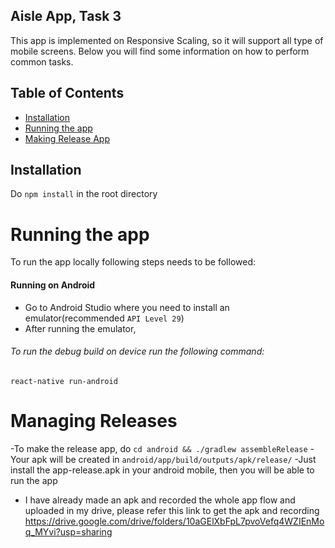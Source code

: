 ## Aisle App, Task 3

This app is implemented on Responsive Scaling, so it will support all type of mobile screens.
Below you will find some information on how to perform common tasks.<br>

## Table of Contents

- [Installation](#installation)
- [Running the app](#running-the-app)
- [Making Release App](#managing-releases)

## Installation

Do `npm install` in the root directory

# Running the app

To run the app locally following steps needs to be followed:

#### Running on Android

- Go to Android Studio where you need to install an emulator(recommended `API Level 29`)
- After running the emulator,

###### To run the debug build on device run the following command:

`react-native run-android`

# Managing Releases

-To make the release app, do `cd android && ./gradlew assembleRelease`
-Your apk will be created in `android/app/build/outputs/apk/release/`
-Just install the app-release.apk in your android mobile, then you will be able to run the app
- I have already made an apk and recorded the whole app flow and uploaded in my drive, please refer this link to get the apk and recording
https://drive.google.com/drive/folders/10aGElXbFpL7pvoVefq4WZIEnMoq_MYvi?usp=sharing

